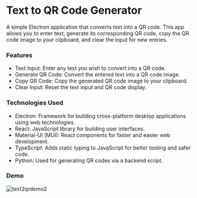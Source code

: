 # Text to QR Code Generator
A simple Electron application that converts text into a QR code. This app allows you to enter text, generate its corresponding QR code, copy the QR code image to your clipboard, and clear the input for new entries.

### Features
- Text Input: Enter any text you wish to convert into a QR code.
- Generate QR Code: Convert the entered text into a QR code image.
- Copy QR Code: Copy the generated QR code image to your clipboard.
- Clear Input: Reset the text input and QR code display.

### Technologies Used
- Electron: Framework for building cross-platform desktop applications using web technologies.
- React: JavaScript library for building user interfaces.
- Material-UI (MUI): React components for faster and easier web development.
- TypeScript: Adds static typing to JavaScript for better tooling and safer code.
- Python: Used for generating QR codes via a backend script.

### Demo
![text2qrdemo2](https://github.com/user-attachments/assets/9d5092f4-0f99-4bf7-a849-ab9f6a155069)
